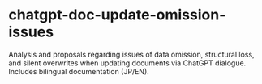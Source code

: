 # chatgpt-doc-update-omission-issues
Analysis and proposals regarding issues of data omission, structural loss, and silent overwrites when updating documents via ChatGPT dialogue. Includes bilingual documentation (JP/EN).
